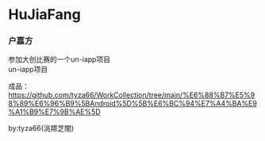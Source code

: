 # HuJiaFang
### 户嘉方
参加大创比赛的一个un-iapp项目  
un-iapp项目  

成品：https://github.com/tyza66/WorkCollection/tree/main/%E6%88%B7%E5%98%89%E6%96%B9%5BAndroid%5D%5B%E6%BC%94%E7%A4%BA%E9%A1%B9%E7%9B%AE%5D

by:tyza66(洮羱芝闇)
